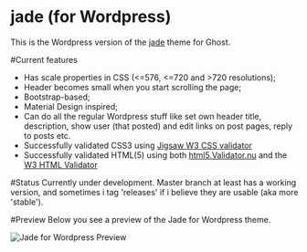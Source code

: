 jade (for Wordpress)
==================
This is the Wordpress version of the [jade](https://github.com/hxkclan/jade) theme for Ghost. 

#Current features
- Has scale properties in CSS (<=576, <=720 and >720 resolutions);
- Header becomes small when you start scrolling the page;
- Bootstrap-based;
- Material Design inspired;
- Can do all the regular Wordpress stuff like set own header title, description, show user (that posted) and edit links on post pages, reply to posts etc.
- Successfully validated CSS3 using [Jigsaw W3 CSS validator](http://jigsaw.w3.org/css-validator/validator)
- Successfully validated HTML(5) using both [html5.Validator.nu](http://html5.validator.nu) and the [W3 HTML Validator](http://validator.w3.org/)

#Status
Currently under development. Master branch at least has a working version, and sometimes i tag 'releases' if i believe they are usable (aka more 'stable'). 

#Preview
Below you see a preview of the Jade for Wordpress theme.

![Jade for Wordpress Preview](http://img.photobucket.com/albums/v385/hxkclan/github/Jade%20for%20Wordpress/Screenshotfrom2015-01-01234204.png)
